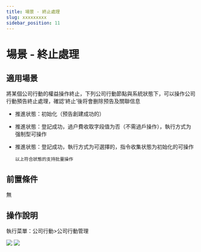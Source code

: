 ```yaml
---
title: 場景 - 終止處理
slug: xxxxxxxxx
sidebar_position: 11
---
```



# 場景 - 終止處理

## 適用場景

將某個公司行動的權益操作終止，下列公司行動節點與系統狀態下，可以操作公司行動預告終止處理，確認‘終止’後将會删除预告及關聯信息

- 推進状態：初始化（预告創建成功的）
- 推進状態：登記成功，過户費收取字段值为否（不需過戶操作），執行方式为强制型可操作
- 推進状態：登記成功，執行方式为可選擇的，指令收集状態为初始化的可操作

      以上符合狀態的支持批量操作

## 前置條件

無

## 操作說明 

執行菜單：公司行動&gt;公司行動管理

<img src="/assets/INbgbDcgzolOG1xts2HcC70Mnnd.png"/>

<img src="/assets/BxyRbb1WvoaVtDxlqPhcvn3inhd.png"/>

